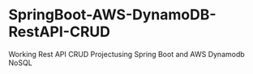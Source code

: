 # SpringBoot-AWS-DynamoDB-RestAPI-CRUD
Working Rest API CRUD Projectusing Spring Boot and AWS Dynamodb NoSQL
